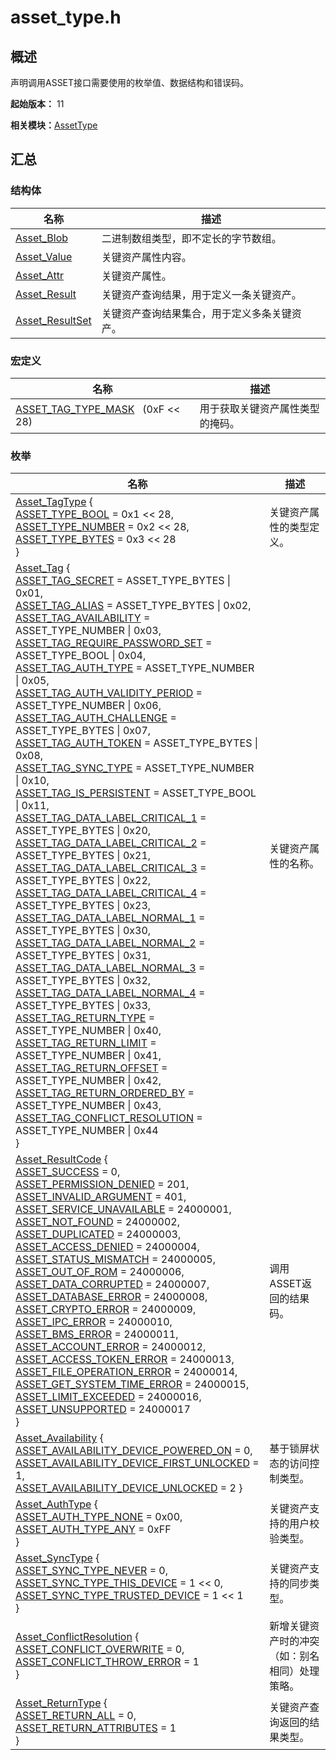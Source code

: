 # asset_type.h


## 概述

声明调用ASSET接口需要使用的枚举值、数据结构和错误码。

**起始版本：** 11

**相关模块：**[AssetType](_asset_type.md)


## 汇总


### 结构体

| 名称 | 描述 |
| -------- | -------- |
| [Asset_Blob](_asset___blob.md) | 二进制数组类型，即不定长的字节数组。 |
| [Asset_Value](union_asset___value.md) | 关键资产属性内容。 |
| [Asset_Attr](_asset___attr.md) | 关键资产属性。 |
| [Asset_Result](_asset___result.md) | 关键资产查询结果，用于定义一条关键资产。 |
| [Asset_ResultSet](_asset___result_set.md) | 关键资产查询结果集合，用于定义多条关键资产。 |


### 宏定义

| 名称 | 描述 |
| -------- | -------- |
| [ASSET_TAG_TYPE_MASK](_asset_type.md#asset_tag_type_mask)&nbsp;&nbsp;&nbsp;(0xF &lt;&lt; 28) | 用于获取关键资产属性类型的掩码。 |


### 枚举

| 名称 | 描述 |
| -------- | -------- |
| [Asset_TagType](_asset_type.md#asset_tagtype) {<br/>[ASSET_TYPE_BOOL](_asset_type.md) = 0x1 &lt;&lt; 28, <br/>[ASSET_TYPE_NUMBER](_asset_type.md) = 0x2 &lt;&lt; 28,<br/>[ASSET_TYPE_BYTES](_asset_type.md) = 0x3 &lt;&lt; 28 <br/>} | 关键资产属性的类型定义。 |
| [Asset_Tag](_asset_type.md#asset_tag) {<br/>[ASSET_TAG_SECRET](_asset_type.md) = ASSET_TYPE_BYTES \| 0x01, <br/>[ASSET_TAG_ALIAS](_asset_type.md) = ASSET_TYPE_BYTES \| 0x02,<br/>[ASSET_TAG_AVAILABILITY](_asset_type.md) = ASSET_TYPE_NUMBER \| 0x03,<br/>[ASSET_TAG_REQUIRE_PASSWORD_SET](_asset_type.md) = ASSET_TYPE_BOOL \| 0x04,<br/>[ASSET_TAG_AUTH_TYPE](_asset_type.md) = ASSET_TYPE_NUMBER \| 0x05, <br/>[ASSET_TAG_AUTH_VALIDITY_PERIOD](_asset_type.md) = ASSET_TYPE_NUMBER \| 0x06, <br/>[ASSET_TAG_AUTH_CHALLENGE](_asset_type.md) = ASSET_TYPE_BYTES \| 0x07, <br/>[ASSET_TAG_AUTH_TOKEN](_asset_type.md) = ASSET_TYPE_BYTES \| 0x08,<br/>[ASSET_TAG_SYNC_TYPE](_asset_type.md) = ASSET_TYPE_NUMBER \| 0x10, <br/>[ASSET_TAG_IS_PERSISTENT](_asset_type.md) = ASSET_TYPE_BOOL \| 0x11,<br/>[ASSET_TAG_DATA_LABEL_CRITICAL_1](_asset_type.md) = ASSET_TYPE_BYTES \| 0x20, <br/>[ASSET_TAG_DATA_LABEL_CRITICAL_2](_asset_type.md) = ASSET_TYPE_BYTES \| 0x21,<br/>[ASSET_TAG_DATA_LABEL_CRITICAL_3](_asset_type.md) = ASSET_TYPE_BYTES \| 0x22, <br/>[ASSET_TAG_DATA_LABEL_CRITICAL_4](_asset_type.md) = ASSET_TYPE_BYTES \| 0x23,<br/>[ASSET_TAG_DATA_LABEL_NORMAL_1](_asset_type.md) = ASSET_TYPE_BYTES \| 0x30, <br/>[ASSET_TAG_DATA_LABEL_NORMAL_2](_asset_type.md) = ASSET_TYPE_BYTES \| 0x31,<br/>[ASSET_TAG_DATA_LABEL_NORMAL_3](_asset_type.md) = ASSET_TYPE_BYTES \| 0x32, <br/>[ASSET_TAG_DATA_LABEL_NORMAL_4](_asset_type.md) = ASSET_TYPE_BYTES \| 0x33,<br/>[ASSET_TAG_RETURN_TYPE](_asset_type.md) = ASSET_TYPE_NUMBER \| 0x40, <br/>[ASSET_TAG_RETURN_LIMIT](_asset_type.md) = ASSET_TYPE_NUMBER \| 0x41,<br/>[ASSET_TAG_RETURN_OFFSET](_asset_type.md) = ASSET_TYPE_NUMBER \| 0x42, <br/>[ASSET_TAG_RETURN_ORDERED_BY](_asset_type.md) = ASSET_TYPE_NUMBER \| 0x43, <br/>[ASSET_TAG_CONFLICT_RESOLUTION](_asset_type.md) = ASSET_TYPE_NUMBER \| 0x44<br/>} | 关键资产属性的名称。 |
| [Asset_ResultCode](_asset_type.md#asset_resultcode) {<br/>[ASSET_SUCCESS](_asset_type.md) = 0, <br/>[ASSET_PERMISSION_DENIED](_asset_type.md) = 201, <br/>[ASSET_INVALID_ARGUMENT](_asset_type.md) = 401, <br/>[ASSET_SERVICE_UNAVAILABLE](_asset_type.md) = 24000001,<br/>[ASSET_NOT_FOUND](_asset_type.md) = 24000002, <br/>[ASSET_DUPLICATED](_asset_type.md) = 24000003, <br/>[ASSET_ACCESS_DENIED](_asset_type.md) = 24000004, <br/>[ASSET_STATUS_MISMATCH](_asset_type.md) = 24000005,<br/>[ASSET_OUT_OF_ROM](_asset_type.md) = 24000006,<br/>[ASSET_DATA_CORRUPTED](_asset_type.md) = 24000007, <br/>[ASSET_DATABASE_ERROR](_asset_type.md) = 24000008, <br/>[ASSET_CRYPTO_ERROR](_asset_type.md) = 24000009,<br/>[ASSET_IPC_ERROR](_asset_type.md) = 24000010,<br/>[ASSET_BMS_ERROR](_asset_type.md) = 24000011,<br/>[ASSET_ACCOUNT_ERROR](_asset_type.md) = 24000012,<br/>[ASSET_ACCESS_TOKEN_ERROR](_asset_type.md) = 24000013,<br/>[ASSET_FILE_OPERATION_ERROR](_asset_type.md) = 24000014, <br/>[ASSET_GET_SYSTEM_TIME_ERROR](_asset_type.md) = 24000015, <br/>[ASSET_LIMIT_EXCEEDED](_asset_type.md) = 24000016,<br/>[ASSET_UNSUPPORTED](_asset_type.md) = 24000017<br/>} | 调用ASSET返回的结果码。 |
| [Asset_Availability](_asset_type.md#asset_availability) { <br/>[ASSET_AVAILABILITY_DEVICE_POWERED_ON](_asset_type.md) = 0,<br/>[ASSET_AVAILABILITY_DEVICE_FIRST_UNLOCKED](_asset_type.md) = 1, <br/>[ASSET_AVAILABILITY_DEVICE_UNLOCKED](_asset_type.md) = 2 } | 基于锁屏状态的访问控制类型。 |
| [Asset_AuthType](_asset_type.md#asset_authtype) { <br/>[ASSET_AUTH_TYPE_NONE](_asset_type.md) = 0x00, <br/>[ASSET_AUTH_TYPE_ANY](_asset_type.md) = 0xFF<br/>} | 关键资产支持的用户校验类型。 |
| [Asset_SyncType](_asset_type.md#asset_synctype) { <br/>[ASSET_SYNC_TYPE_NEVER](_asset_type.md) = 0, <br/>[ASSET_SYNC_TYPE_THIS_DEVICE](_asset_type.md) = 1 &lt;&lt; 0, <br/>[ASSET_SYNC_TYPE_TRUSTED_DEVICE](_asset_type.md) = 1 &lt;&lt; 1<br/>} | 关键资产支持的同步类型。 |
| [Asset_ConflictResolution](_asset_type.md#asset_conflictresolution) { <br/>[ASSET_CONFLICT_OVERWRITE](_asset_type.md) = 0, <br/>[ASSET_CONFLICT_THROW_ERROR](_asset_type.md) = 1<br/>} | 新增关键资产时的冲突（如：别名相同）处理策略。 |
| [Asset_ReturnType](_asset_type.md#asset_returntype) { <br/>[ASSET_RETURN_ALL](_asset_type.md) = 0, <br/>[ASSET_RETURN_ATTRIBUTES](_asset_type.md) = 1<br/>} | 关键资产查询返回的结果类型。 |
